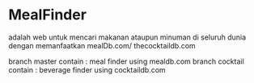 # MealFinder
adalah web untuk mencari makanan ataupun minuman di seluruh dunia dengan memanfaatkan mealDb.com/ thecocktaildb.com

branch master contain : meal finder using mealdb.com
branch cocktail contain : beverage finder using cocktaildb.com
